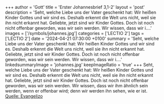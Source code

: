 +++
author = 'Gott'
title = 'Erster Johannesbrief 3,1-2'
layout = 'post'
description = 'Seht, welche Liebe uns der Vater geschenkt hat: Wir heißen Kinder Gottes und wir sind es. Deshalb erkennt die Welt uns nicht, weil sie ihn nicht erkannt hat. Geliebte, jetzt sind wir Kinder Gottes. Doch ist noch nicht offenbar geworden, was wir sein werden. Wir wissen, dass wir i....'
images = ['/symbols/johannes.jpg']
categories = ['LECTIO 2']
tags = ['LECTIO 2']
date = '2024-04-21 07:30:00 +0100'
summary = 'Seht, welche Liebe uns der Vater geschenkt hat: Wir heißen Kinder Gottes und wir sind es. Deshalb erkennt die Welt uns nicht, weil sie ihn nicht erkannt hat. Geliebte, jetzt sind wir Kinder Gottes. Doch ist noch nicht offenbar geworden, was wir sein werden. Wir wissen, dass wir i....'
linkedsummaryImage = 'johannes.jpg'
keepImageRatio = 'true'
+++
Seht, welche Liebe uns der Vater geschenkt hat: Wir heißen Kinder Gottes und wir sind es. Deshalb erkennt die Welt uns nicht, weil sie ihn nicht erkannt hat.
Geliebte, jetzt sind wir Kinder Gottes. Doch ist noch nicht offenbar geworden, was wir sein werden. Wir wissen, dass wir ihm ähnlich sein werden, wenn er offenbar wird; denn wir werden ihn sehen, wie er ist.<!--more--><br> [Quelle: Evangelizo](https://evangeliumtagfuertag.org/DE/gospel)